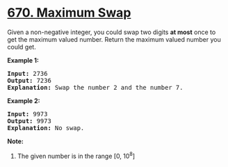 <h1 class="title__20p2"><a href="https://leetcode-cn.com/problems/maximum-swap/">670. Maximum Swap</a></h1>

<div><p>
Given a non-negative integer, you could swap two digits <b>at most</b> once to get the maximum valued number. Return the maximum valued number you could get.
</p>

<p><b>Example 1:</b><br>
</p><pre><b>Input:</b> 2736
<b>Output:</b> 7236
<b>Explanation:</b> Swap the number 2 and the number 7.
</pre>
<p></p>

<p><b>Example 2:</b><br>
</p><pre><b>Input:</b> 9973
<b>Output:</b> 9973
<b>Explanation:</b> No swap.
</pre>
<p></p>


<p><b>Note:</b><br>
</p><ol>
<li>The given number is in the range [0, 10<sup>8</sup>]</li>
</ol>
<p></p></div>